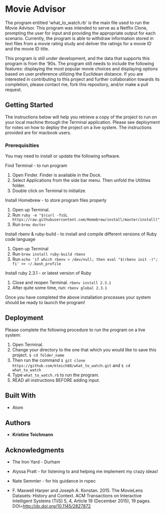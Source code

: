 # Movie Advisor

The program entitled 'what_to_watch.rb' is the main file used to run the Movie Advisor.  This program was intended to serve as a Netflix Clone, prompting the user for input and providing the appropriate output for each scenario.  Currently, the program is able to withdraw information stored in text files from a movie rating study and deliver the ratings for a movie ID and the movie ID title.  

This program is still under development, and the data that supports this program is from the '90s. The program still needs to include the following features: displaying the most popular movie choices and displaying options based on user preference utilizing the Euclidean distance. If you are interested in contributing to this project and further collaboration towards its completion, please contact me, fork this repository, and/or make a pull request.

## Getting Started

The instructions below will help you retrieve a copy of the project to run on your local machine through the Terminal application. Please see deployment for notes on how to deploy the project on a live system.  The instructions provided are for macbook users.

### Prerequisities

You may need to install or update the following software.

Find Terminal - to run program
  1. Open Finder. Finder is available in the Dock.
  2. Select Applications from the side bar menu.  Then unfold the Utilities folder.
  3. Double click on Terminal to initialize.

Install Homebrew - to store program files properly
  1. Open up Terminal.
  2. Run `ruby -e "$(curl -fsSL https://raw.githubusercontent.com/Homebrew/install/master/install)"`
  3. Run `brew doctor`

Install rbenv & ruby-build - to install and compile different versions of Ruby code language
  1. Open up Terminal
  2. Run `brew install ruby-build rbenv`
  3. Run `echo 'if which rbenv > /dev/null; then eval "$(rbenv init -)"; fi' >> ~/.bash_profile`

Install ruby 2.3.1 - or latest version of Ruby
  1. Close and reopen Terminal. `rbenv install 2.3.1`
  2. After quite some time, run: `rbenv global 2.3.1`
  
Once you have completed the above installation processes your system should be ready to launch the program!

## Deployment

Please complete the following procedure to run the program on a live system:
  1. Open Terminal.
  2. Change your directory to the one that which you would like to save this project. `$ cd folder_name`
  3. Then run the command `$ git clone https://github.com/kteich88/what_to_watch.git` and `$ cd what_to_watch`
  4. Type `what_to_watch.rb` to run the program.
  5. READ all instructions BEFORE adding input.

## Built With

* Atom

## Authors

* **Kristine Teichmann**

## Acknowledgments

* The Iron Yard - Durham

* Alyssa Pratt - for listening to and helping me implement my crazy ideas!

* Nate Semmler - for his guidance in rspec

* F. Maxwell Harper and Joseph A. Konstan. 2015. The MovieLens Datasets: History and Context. ACM Transactions on Interactive Intelligent Systems (TiiS) 5, 4, Article 19 (December 2015), 19 pages. DOI=http://dx.doi.org/10.1145/2827872
